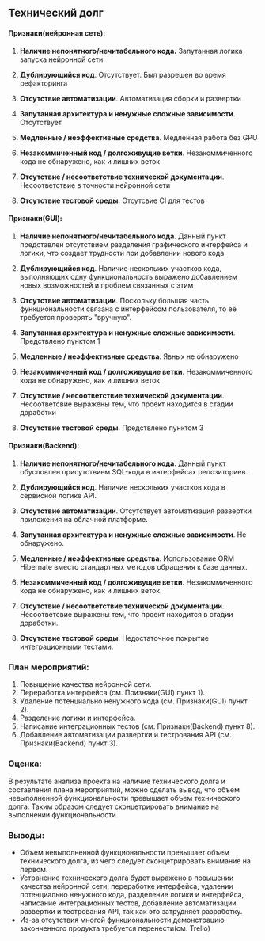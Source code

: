 ## Технический долг
#### Признаки(нейронная сеть):
1. **Наличие непонятного/нечитабельного кода.**
Запутанная логика запуска нейронной сети

2. **Дублирующийся код**.
Отсутствует. Был разрешен во время рефакторинга

3. **Отсутствие автоматизации**.
Автоматизация сборки и развертки

4. **Запутанная архитектура и ненужные сложные зависимости**.
Отсутствует

5. **Медленные / неэффективные средства**.
Медленная работа без GPU

6. **Незакоммиченный код / долгоживущие ветки**.
Незакоммиченного кода не обнаружено, как и лишних веток

7. **Отсутствие / несоответствие технической документации**.
Несоответствие в точности нейронной сети

8. **Отсутствие тестовой среды**.
Отсутсвие CI для тестов

#### Признаки(GUI):
1. **Наличие непонятного/нечитабельного кода**.
Данный пункт представлен отсутствием разделения графического интерфейса и логики, что создает трудности при добавлении нового кода

2. **Дублирующийся код**.
Наличие нескольких участков кода, выполняющих одну функциональность выражено добавлением новых возможностей и проблем связанных с этим

3. **Отсутствие автоматизации**.
Поскольку большая часть функциональности связана с интерфейсом пользователя, то её требуется проверять "вручную".

4. **Запутанная архитектура и ненужные сложные зависимости**.
Предствлено пунктом 1

5. **Медленные / неэффективные средства**.
Явных не обнаружено

6. **Незакоммиченный код / долгоживущие ветки**.
Незакоммиченного кода не обнаружено, как и лишних веток

7. **Отсутствие / несоответствие технической документации**.
Несоответсвие выражены тем, что проект находится в стадии доработки

8. **Отсутствие тестовой среды**.
Предствлено пунктом 3

#### Признаки(Backend):
1. **Наличие непонятного/нечитабельного кода**.
Данный пункт обусловлен присутствием SQL-кода в интерфейсах репозиториев.

2. **Дублирующийся код**.
Наличие нескольких участков кода в сервисной логике API.

3. **Отсутствие автоматизации**.
Отсутствует автоматизация развертки приложения на облачной платформе.

4. **Запутанная архитектура и ненужные сложные зависимости**.
Не обнаружено.

5. **Медленные / неэффективные средства**.
Использование ORM Hibernate вместо стандартных методов обращения к базе данных.

6. **Незакоммиченный код / долгоживущие ветки**.
Незакоммиченного кода не обнаружено, как и лишних веток.

7. **Отсутствие / несоответствие технической документации**.
Несоответсвие выражены тем, что проект находится в стадии доработки.

8. **Отсутствие тестовой среды**.
Недостаточное покрытие интеграционными тестами.

### План мероприятий:
1. Повышение качества нейронной сети.
2. Переработка интерфейса (см. Признаки(GUI) пункт 1).
3. Удаление потенциально ненужного кода (см. Признаки(GUI) пункт 2).
4. Разделение логики и интерфейса.
5. Написание интеграционных тестов (см. Признаки(Backend) пункт 8).
6. Добавление автоматизации развертки и тестрования API (см. Признаки(Backend) пункт 3).

### Оценка:
В результате анализа проекта на наличие технического долга и составления плана мероприятий, можно сделать вывод, что объем невыполненной функциональности превышает объем технического долга. Таким образом следует сконцетрировать внимание на выполнении функциональности.

### Выводы:
* Объем невыполненной функциональности превышает объем технического долга, из чего следует сконцетрировать внимание на первом.
* Устранение технического долга будет выражено в повышении качества нейронной сети, переработке интерфейса, удалении потенциально ненужного кода, разделение логики и интерфейса, написание интеграционных тестов, добавление автоматизации развертки и тестрования API, так как это затрудняет разработку.
* Из-за отсутствия многой функциональности демонстрацию законченного продукта требуется перенести(см. Trello)
